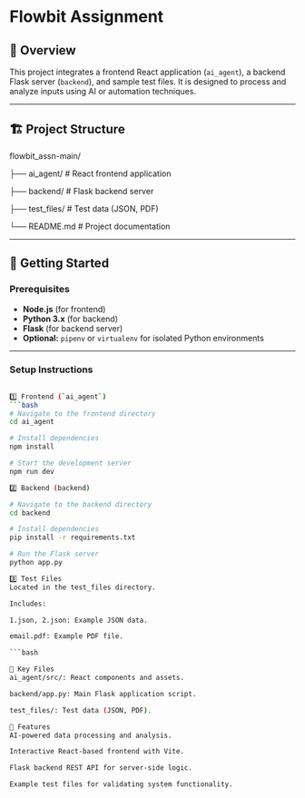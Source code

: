 # Flowbit Assignment

## 📖 Overview
This project integrates a frontend React application (`ai_agent`), a backend Flask server (`backend`), and sample test files. It is designed to process and analyze inputs using AI or automation techniques.

---

## 🏗️ Project Structure
flowbit_assn-main/

├── ai_agent/ # React frontend application

├── backend/ # Flask backend server

├── test_files/ # Test data (JSON, PDF)

└── README.md # Project documentation


---

## 🚀 Getting Started

### Prerequisites
- **Node.js** (for frontend)
- **Python 3.x** (for backend)
- **Flask** (for backend server)
- **Optional:** `pipenv` or `virtualenv` for isolated Python environments

---

### Setup Instructions
```bash

1️⃣ Frontend (`ai_agent`)
```bash
# Navigate to the frontend directory
cd ai_agent

# Install dependencies
npm install

# Start the development server
npm run dev

2️⃣ Backend (backend)

# Navigate to the backend directory
cd backend

# Install dependencies
pip install -r requirements.txt

# Run the Flask server
python app.py

3️⃣ Test Files
Located in the test_files directory.

Includes:

1.json, 2.json: Example JSON data.

email.pdf: Example PDF file.

```bash

📂 Key Files
ai_agent/src/: React components and assets.

backend/app.py: Main Flask application script.

test_files/: Test data (JSON, PDF).

🌟 Features
AI-powered data processing and analysis.

Interactive React-based frontend with Vite.

Flask backend REST API for server-side logic.

Example test files for validating system functionality.


